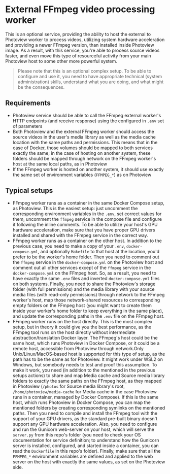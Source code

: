 # External FFmpeg video processing worker

This is an optional service, providing the ability to host the external to Photoview worker to process 
videos, utilizing system hardware acceleration and providing a newer FFmpeg version, than installed 
inside Photoview image. As a result, with this service, you're able to process source videos faster, 
and even move this type of resourceful activity from your main Photoview host to some other more 
powerful system.

> Please note that this is an optional complex setup. To be able to configure and use it, you need to
> have appropriate technical (system administration) skills, understand what you are doing, 
> and what might be the consequences.

## Requirements

- Photoview service should be able to call the FFmpeg external worker's HTTP endpoints (and receive
response) using the configured in `.env` set of parameters
- Both Photoview and the external FFmpeg worker should access the source videos in the user's media
library as well as the media cache location with the same paths and permissions. This means that in 
the case of Docker, those volumes should be mapped to both services exactly the same; in the case of 
hosting on another system, these folders should be mapped through network on the FFmpeg worker's host 
 at the same local paths, as in Photoview
- If the FFmpeg worker is hosted on another system, it should use exactly the same set of environment
variables (`FFMPEG_*`) as on Photoview

## Typical setups

- FFmpeg worker runs as a container in the same Docker Compose setup, as Photoview. This is the easiest
setup: just uncomment the corresponding environment variables in the `.env`, set correct values for them,
uncomment the `ffmpeg` service in the compose file and configure it following the inline comments. To
be able to utilize your host's GPU hardware acceleration, make sure that you have proper GPU drivers 
installed and shared with the FFmpeg service in the correct way.
- FFmpeg worker runs as a container on the other host. In addition to the previous case, you need to 
make a copy of your `.env`, `docker-compose.yml`, and optionally `Makefile` to that host at the location,
you'd prefer to be the worker's home folder. Then you need to comment out the `ffmpeg` service in the
`docker-compose.yml` on the Photoview host and comment out all other services except of the `ffmpeg` 
service in the `docker-compose.yml` on the FFmpeg host. So, as a result, you need to have exactly the 
same `.env` files and inverted `docker-compose.yml` files on both systems. Finally, you need to share
the Photoview's storage folder (with full permissions) and the media library with your source media 
files (with read-only permissions) through network to the FFmpeg worker's host, map those network-shared
resources to corresponding empty folders on the FFmpeg host (you might want to create them inside your 
worker's home folder to keep everything in the same place), and update the corresponding paths in the 
`.env` file on the FFmpeg host.
- FFmpeg worker runs on the host directly. This is the most complex setup, but in theory it could give
you the best performance, as the FFmpeg tool runs on the host directly without intermediate
abstraction/translation Docker layer. The FFmpeg's host could be the same host, which runs Photoview
in Docker Compose, or it could be a remote host, accessible from Photoview through network.Only 
Unix/Linux/MacOS-based host is supported for this type of setup, as the path has to be the same as for 
Photoview. It might work under WSL2 on Windows, but somebody needs to test and proof this assumption. 
To make it work, you need (in addition to the mentioned in the previous setups actions) to share and 
map Media cache and Source media library folders to exactly the same paths on the FFmpeg host, as they 
mapped in Photoview (`/photos` for Source media library's root, `/home/photoview/media-cache` for Media 
cache in the case Photoview runs in a container, managed by Docker Compose). If this is the same host,
which runs Photoview in Docker Compose, you can map the mentioned folders by creating corresponding 
symlinks on the mentioned paths. Then you need to compile and install the FFmpeg tool with the support
of your GPU drivers, as the standard pre-built binary doesn't support any GPU hardware acceleration.
Also, you need to configure and run the Gunicorn web-server on your host, which will serve the `server.py`
from this repo's folder (you need to check your OS documentation for service definition; to understand
how the Gunicorn server is installed, configured, and started inside a container, you can read the
`Dockerfile` in this repo's folder). Finally, make sure that all the `FFMPEG_*` environment variables
are defined and applied to the web server on the host with exactly the same values, as set on the 
Photoview side.
